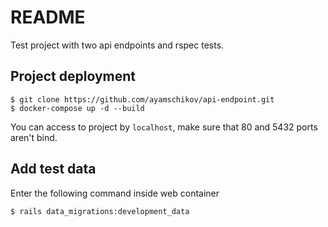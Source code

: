 # README

Test project with two api endpoints and rspec tests.

## Project deployment
```
$ git clone https://github.com/ayamschikov/api-endpoint.git
$ docker-compose up -d --build
```
You can access to project by `localhost`, make sure that 80 and 5432 ports aren't bind.

## Add test data
Enter the following command inside web container
```
$ rails data_migrations:development_data
```

